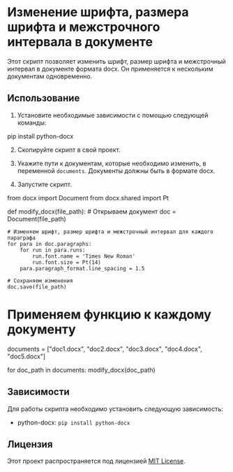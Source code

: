 # Изменение шрифта, размера шрифта и межстрочного интервала в документе

Этот скрипт позволяет изменить шрифт, размер шрифта и межстрочный интервал в документе формата docx. Он применяется к нескольким документам одновременно.

## Использование

1. Установите необходимые зависимости с помощью следующей команды:

pip install python-docx


2. Скопируйте скрипт в свой проект.

3. Укажите пути к документам, которые необходимо изменить, в переменной `documents`. Документы должны быть в формате docx.

4. Запустите скрипт.

from docx import Document
from docx.shared import Pt

def modify_docx(file_path):
    # Открываем документ
    doc = Document(file_path)

    # Изменяем шрифт, размер шрифта и межстрочный интервал для каждого параграфа
    for para in doc.paragraphs:
        for run in para.runs:
            run.font.name = 'Times New Roman'
            run.font.size = Pt(14)
        para.paragraph_format.line_spacing = 1.5

    # Сохраняем изменения
    doc.save(file_path)

# Применяем функцию к каждому документу
documents = ["doc1.docx", "doc2.docx", "doc3.docx", "doc4.docx", "doc5.docx"]

for doc_path in documents:
    modify_docx(doc_path)


## Зависимости

Для работы скрипта необходимо установить следующую зависимость:
- python-docx: `pip install python-docx`

## Лицензия

Этот проект распространяется под лицензией [MIT License](LICENSE).